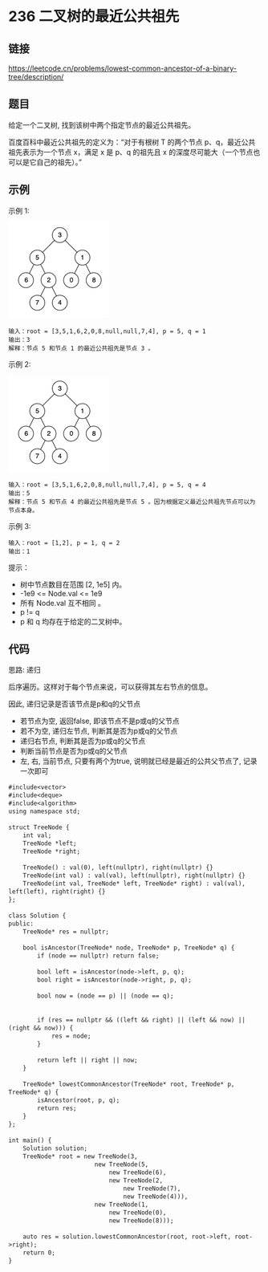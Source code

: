 # 236 二叉树的最近公共祖先
## 链接
https://leetcode.cn/problems/lowest-common-ancestor-of-a-binary-tree/description/

## 题目 
给定一个二叉树, 找到该树中两个指定节点的最近公共祖先。

百度百科中最近公共祖先的定义为：“对于有根树 T 的两个节点 p、q，最近公共祖先表示为一个节点 x，满足 x 是 p、q 的祖先且 x 的深度尽可能大（一个节点也可以是它自己的祖先）。”


## 示例
示例 1:

![](img/29example1.png)
```
输入：root = [3,5,1,6,2,0,8,null,null,7,4], p = 5, q = 1
输出：3
解释：节点 5 和节点 1 的最近公共祖先是节点 3 。
```
示例 2:

![](img/29example2.png)
```
输入：root = [3,5,1,6,2,0,8,null,null,7,4], p = 5, q = 4
输出：5
解释：节点 5 和节点 4 的最近公共祖先是节点 5 。因为根据定义最近公共祖先节点可以为节点本身。
```
示例 3:
```
输入：root = [1,2], p = 1, q = 2
输出：1
```

提示：

- 树中节点数目在范围 [2, 1e5] 内。
- -1e9 <= Node.val <= 1e9
- 所有 Node.val 互不相同 。
- p != q
- p 和 q 均存在于给定的二叉树中。

## 代码
思路: 递归

后序遍历。这样对于每个节点来说，可以获得其左右节点的信息。

因此, 递归记录是否该节点是p和q的父节点
- 若节点为空, 返回false, 即该节点不是p或q的父节点
- 若不为空, 递归左节点, 判断其是否为p或q的父节点
- 递归右节点, 判断其是否为p或q的父节点
- 判断当前节点是否为p或q的父节点
- 左, 右, 当前节点, 只要有两个为true, 说明就已经是最近的公共父节点了, 记录一次即可

```
#include<vector>
#include<deque>
#include<algorithm>
using namespace std;

struct TreeNode {
	int val;
	TreeNode *left;
	TreeNode *right;
	
	TreeNode() : val(0), left(nullptr), right(nullptr) {}
	TreeNode(int val) : val(val), left(nullptr), right(nullptr) {}
	TreeNode(int val, TreeNode* left, TreeNode* right) : val(val), left(left), right(right) {}
};
	
class Solution {
public:
	TreeNode* res = nullptr;
	
	bool isAncestor(TreeNode* node, TreeNode* p, TreeNode* q) {
		if (node == nullptr) return false;
		
		bool left = isAncestor(node->left, p, q);
		bool right = isAncestor(node->right, p, q);
		
		bool now = (node == p) || (node == q);
		
		
		if (res == nullptr && ((left && right) || (left && now) || (right && now))) {
			res = node;
		}
		
		return left || right || now;
	}
	
    TreeNode* lowestCommonAncestor(TreeNode* root, TreeNode* p, TreeNode* q) {
        isAncestor(root, p, q);
        return res;
    }
};

int main() {
	Solution solution;
	TreeNode* root = new TreeNode(3,
						new TreeNode(5,
							new TreeNode(6),
							new TreeNode(2,
								new TreeNode(7),
								new TreeNode(4))),
						new TreeNode(1,
							new TreeNode(0),
							new TreeNode(8)));
							
	auto res = solution.lowestCommonAncestor(root, root->left, root->right);
	return 0;
}
```